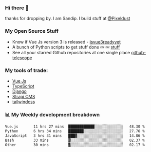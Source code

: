 ### Hi there 👋

thanks for dropping by.
I am Sandip. I build stuff at [@Pixeldust](github.com/pixeldust-in/)

###  **My Open Source Stuff**

 - Know if Vue Js version 3 is released -  [isvue3readyyet](https://github.com/sandiprb/isvue3readyyet)
 - A bunch of Python scripts to get stuff done 💤 💤 [stuff](https://github.com/sandiprb/stuff)
 - See all your starred Github repositories at one single place [github-telescope](https://github.com/sandiprb/github-telescope)



###  **My tools of trade:**
 - [Vue Js](https://github.com/vuejs/vue/)
 - [TypeScript](https://github.com/microsoft/TypeScript)
 - [Django](github.com/django/django)
 - [Strapi CMS](github.com/strapi/strapi)
 - [tailwindcss](https://github.com/tailwindlabs/tailwindcss)


###  📊 **My Weekly development breakdown**
<!--START_SECTION:waka-->

```txt
Vue.js       11 hrs 27 mins  ████████████░░░░░░░░░░░░░   48.30 %
Python       6 hrs 34 mins   ███████░░░░░░░░░░░░░░░░░░   27.76 %
JavaScript   3 hrs 31 mins   ███▓░░░░░░░░░░░░░░░░░░░░░   14.86 %
Bash         33 mins         ▓░░░░░░░░░░░░░░░░░░░░░░░░   02.37 %
Other        30 mins         ▓░░░░░░░░░░░░░░░░░░░░░░░░   02.17 %
```

<!--END_SECTION:waka-->
